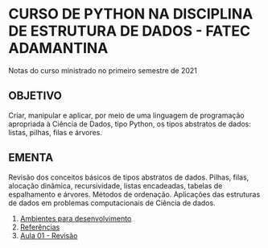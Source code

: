# CURSO DE PYTHON  NA DISCIPLINA DE ESTRUTURA DE DADOS - FATEC ADAMANTINA

Notas do curso ministrado no primeiro semestre de 2021

## OBJETIVO

Criar, manipular e aplicar, por meio de uma linguagem de programação apropriada à Ciência de Dados, tipo Python, os tipos abstratos de dados: listas, pilhas, filas e árvores.

## EMENTA

Revisão dos conceitos básicos de tipos abstratos de dados. Pilhas, filas, alocação dinâmica, recursividade, listas encadeadas, tabelas de espalhamento e árvores. Métodos de ordenação. Aplicações das estruturas de dados em problemas computacionais de Ciência de dados.

1. [Ambientes para desenvolvimento](ambientes_de_desenvolvimento.md)
2. [Referências](referencias.md)
3. [Aula 01 - Revisão](aula_01.md)
